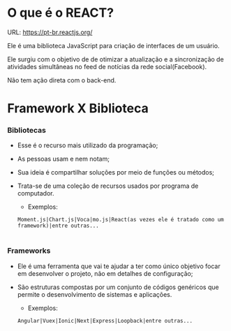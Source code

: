 # O que é o REACT?

URL: https://pt-br.reactjs.org/

 Ele é uma biblioteca JavaScript para criação de interfaces de um usuário.

 Ele surgiu com o objetivo de de otimizar a atualização e a sincronização de atividades simultâneas no feed de notícias da rede social(Facebook).

 Não tem ação direta com o back-end.

# Framework X Biblioteca


### Bibliotecas

- Esse é o recurso mais utilizado da programação;
- As pessoas usam e nem notam;
- Sua ideia é compartilhar soluções por meio de funções ou métodos;
- Trata-se de uma coleção de recursos usados por programa de computador.

  - Exemplos:

  `Moment.js|Chart.js|Voca|mo.js|React(as vezes ele é tratado como um framework)|entre outras... `
<br><br>

### Frameworks

- Ele é uma ferramenta que vai te ajudar a ter como único objetivo focar em desenvolver o projeto, não em detalhes de configuração;

-  São estruturas compostas por um conjunto de códigos genéricos que permite o desenvolvimento de sistemas e aplicações. 

   - Exemplos:
   
   `Angular|Vuex|Ionic|Next|Express|Loopback|entre outras... `